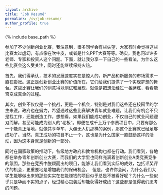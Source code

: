 ```yaml
---
layout: archive
title: "Job Resumé"
permalink: /cv/job-resume/
author_profile: true
---
```



{% include base_path %}

参加了不少创新创业比赛，我注意到，很多同学会有些失望，大家有时会觉得这些比赛太过虚幻，有点像在吹牛皮，或者是什么PPT大赛等等。确实，我也问过许多老师、专家和投资人这个问题。下面，就让我分享一下自己的一些看法，为什么这些比赛会这么受关注，同时还能继续保持火热。

首先，我们得承认，技术的发展速度实在是惊人的，新产品和新服务的市场需求一直在膨胀。这正是创新创业比赛的价值所在，它们给我们提供了一个实现梦想的舞台。这些比赛让我们的创意得以测试和展现，就像是把想法经过一番磨炼，看看能否变成真金的过程。

其次，创业不仅仅是一个挑战，更是一个机会，特别是对我们这些还在校园里的学生来说。政府也在努力，希望通过这些比赛解决青年就业难题，让我们有机会不只是找工作，还能创造工作。想想看，如果我们能成功创业，不仅自己的就业问题迎刃而解，甚至可能成为别人的“老板”。即便在成千上万个参赛项目中，只要有那么一个能真正落地，就像共享单车、大疆无人机那样的案例，那这个比赛就已经足够成功了。当然，真正成功的项目不止一个，这也是为什么国家一直鼓励这样的活动，因为这本身就是创新的一部分。

同时在国家政策的推动下，各级地方政府和教育机构也都在行动。我们看到，各地都在举办青年创新创业大赛，而我们的大学里也同样充满着创新创业A类竞赛竞争的氛围。那些在竞赛中脱颖而出的项目，能够让我们看到实际的成效，包括评奖评优的机会，更重要地是增加我们的保研机会。  但是，也许你会问，为什么我们大学生能够做出来的那些实实在在能赚钱的项目似乎总是不被看好呢？为什么一些似乎只是华而不实的点子，经过精心包装后却能获得好成绩？这些都是值得我们思考的问题。
